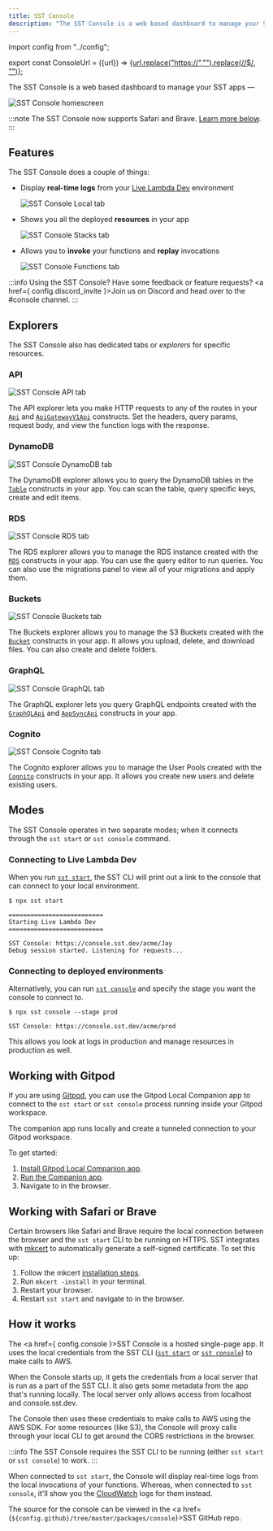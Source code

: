 ```yaml
---
title: SST Console
description: "The SST Console is a web based dashboard to manage your SST apps."
---
```


import config from "../config";

export const ConsoleUrl = ({url}) =>
<a href={url}>{url.replace("https://","").replace(/\/$/, "")}</a>;

The SST Console is a web based dashboard to manage your SST apps — **<ConsoleUrl url={config.console} />**

![SST Console homescreen](/img/console/sst-console-homescreen.png)

:::note
The SST Console now supports Safari and Brave. [Learn more below](#working-with-safari-or-brave).
:::

## Features

The SST Console does a couple of things:

- Display **real-time logs** from your [Live Lambda Dev](live-lambda-development.md) environment

  ![SST Console Local tab](/img/console/sst-console-local-tab.png)

- Shows you all the deployed **resources** in your app

  ![SST Console Stacks tab](/img/console/sst-console-stacks-tab.png)

- Allows you to **invoke** your functions and **replay** invocations

  ![SST Console Functions tab](/img/console/sst-console-functions-tab.png)

:::info
Using the SST Console? Have some feedback or feature requests? <a href={ config.discord_invite }>Join us on Discord</a> and head over to the #console channel.
:::

## Explorers

The SST Console also has dedicated tabs or _explorers_ for specific resources.

### API

![SST Console API tab](/img/console/sst-console-api-tab.png)

The API explorer lets you make HTTP requests to any of the routes in your [`Api`](constructs/Api.md) and [`ApiGatewayV1Api`](constructs/ApiGatewayV1Api.md) constructs. Set the headers, query params, request body, and view the function logs with the response.

### DynamoDB

![SST Console DynamoDB tab](/img/console/sst-console-dynamodb-tab.png)

The DynamoDB explorer allows you to query the DynamoDB tables in the [`Table`](constructs/Table.md) constructs in your app. You can scan the table, query specific keys, create and edit items.

### RDS

![SST Console RDS tab](/img/console/sst-console-rds-tab.png)

The RDS explorer allows you to manage the RDS instance created with the [`RDS`](constructs/RDS.md) constructs in your app. You can use the query editor to run queries. You can also use the migrations panel to view all of your migrations and apply them.

### Buckets

![SST Console Buckets tab](/img/console/sst-console-buckets-tab.png)

The Buckets explorer allows you to manage the S3 Buckets created with the [`Bucket`](constructs/Bucket.md) constructs in your app. It allows you upload, delete, and download files. You can also create and delete folders.

### GraphQL

![SST Console GraphQL tab](/img/console/sst-console-graphql-tab.png)

The GraphQL explorer lets you query GraphQL endpoints created with the [`GraphQLApi`](constructs/GraphQLApi.md) and [`AppSyncApi`](constructs/AppSyncApi.md) constructs in your app.

### Cognito

![SST Console Cognito tab](/img/console/sst-console-cognito-tab.png)

The Cognito explorer allows you to manage the User Pools created with the [`Cognito`](constructs/Cognito.md) constructs in your app. It allows you create new users and delete existing users.

## Modes

The SST Console operates in two separate modes; when it connects through the `sst start` or `sst console` command.

### Connecting to Live Lambda Dev

When you run [`sst start`](packages/cli.md#start), the SST CLI will print out a link to the console that can connect to your local environment.

```
$ npx sst start

==========================
Starting Live Lambda Dev
==========================

SST Console: https://console.sst.dev/acme/Jay
Debug session started. Listening for requests...
```

### Connecting to deployed environments

Alternatively, you can run [`sst console`](packages/cli.md#console) and specify the stage you want the console to connect to.

```
$ npx sst console --stage prod

SST Console: https://console.sst.dev/acme/prod
```

This allows you look at logs in production and manage resources in production as well.

## Working with Gitpod

If you are using [Gitpod](https://www.gitpod.io/), you can use the Gitpod Local Companion app to connect to the `sst start` or `sst console` process running inside your Gitpod workspace.

The companion app runs locally and create a tunneled connection to your Gitpod workspace.

To get started:

1. [Install Gitpod Local Companion app](https://www.gitpod.io/blog/local-app#installation).
2. [Run the Companion app](https://www.gitpod.io/blog/local-app#running).
3. Navigate to <ConsoleUrl url={config.console} /> in the browser.

## Working with Safari or Brave

Certain browsers like Safari and Brave require the local connection between the browser and the `sst start` CLI to be running on HTTPS. SST integrates with [mkcert](https://github.com/FiloSottile/mkcert) to automatically generate a self-signed certificate. To set this up:

1. Follow the mkcert [installation steps](https://github.com/FiloSottile/mkcert#installation).
2. Run `mkcert -install` in your terminal.
3. Restart your browser.
4. Restart `sst start` and navigate to <ConsoleUrl url={config.console} /> in the browser.

## How it works

The <a href={ config.console }>SST Console</a> is a hosted single-page app. It uses the local credentials from the SST CLI ([`sst start`](packages/cli.md#start) or [`sst console`](packages/cli.md#console)) to make calls to AWS.

When the Console starts up, it gets the credentials from a local server that is run as a part of the SST CLI. It also gets some metadata from the app that's running locally. The local server only allows access from localhost and console.sst.dev.

The Console then uses these credentials to make calls to AWS using the AWS SDK. For some resources (like S3), the Console will proxy calls through your local CLI to get around the CORS restrictions in the browser.

:::info
The SST Console requires the SST CLI to be running (either `sst start` or `sst console`) to work.
:::

When connected to `sst start`, the Console will display real-time logs from the local invocations of your functions. Whereas, when connected to `sst console`, it'll show you the [CloudWatch](https://aws.amazon.com/cloudwatch/) logs for them instead.

The source for the console can be viewed in the <a href={`${config.github}/tree/master/packages/console`}>SST GitHub repo</a>.
